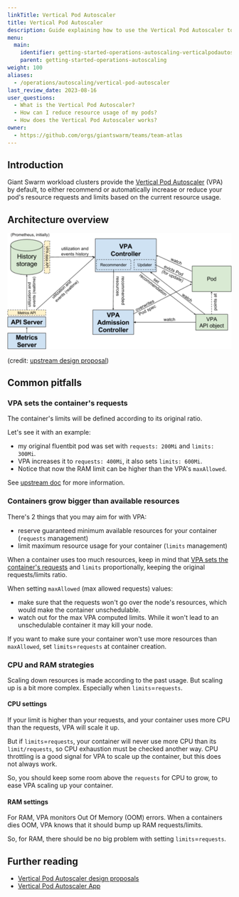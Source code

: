 ```yaml
---
linkTitle: Vertical Pod Autoscaler
title: Vertical Pod Autoscaler
description: Guide explaining how to use the Vertical Pod Autoscaler to automatically adjust your pod resources.
menu:
  main:
    identifier: getting-started-operations-autoscaling-verticalpodautoscaler
    parent: getting-started-operations-autoscaling
weight: 100
aliases:
  - /operations/autoscaling/vertical-pod-autoscaler
last_review_date: 2023-08-16
user_questions:
  - What is the Vertical Pod Autoscaler?
  - How can I reduce resource usage of my pods?
  - How does the Vertical Pod Autoscaler works?
owner:
  - https://github.com/orgs/giantswarm/teams/team-atlas
---
```


## Introduction

Giant Swarm workload clusters provide the [Vertical Pod Autoscaler](https://github.com/kubernetes/autoscaler/tree/master/vertical-pod-autoscaler) (VPA) by default, to either recommend or automatically increase or reduce your pod's resource requests and limits based on the current resource usage.

## Architecture overview

![Architecture diagram of the Vertical Pod Autoscaler](vpa-architecture.png)
<!-- Source: https://github.com/kubernetes/design-proposals-archive/blob/main/autoscaling/images/vpa-architecture.png -->
(credit: [upstream design proposal](https://github.com/kubernetes/design-proposals-archive/blob/main/autoscaling/vertical-pod-autoscaler.md#architecture-overview))

## Common pitfalls

### VPA sets the container's requests

The container's limits will be defined according to its original ratio.

Let's see it with an example:
* my original fluentbit pod was set with `requests: 200Mi` and `limits: 300Mi`.
* VPA increases it to `requests: 400Mi`, it also sets `limits: 600Mi`.
* Notice that now the RAM limit can be higher than the VPA's `maxAllowed`.

See [upstream doc](https://github.com/kubernetes/autoscaler/tree/master/vertical-pod-autoscaler#keeping-limit-proportional-to-request) for more information.

### Containers grow bigger than available resources

There's 2 things that you may aim for with VPA:
- reserve guaranteed minimum available resources for your container (`requests` management)
- limit maximum resource usage for your container (`limits` management)

When a container uses too much resources, keep in mind that [VPA sets the container's requests](#vpa-sets-the-containers-requests) and `limits` proportionally, keeping the original requests/limits ratio.

When setting `maxAllowed` (max allowed requests) values:
- make sure that the requests won't go over the node's resources, which would make the container unschedulable.
- watch out for the max VPA computed limits. While it won't lead to an unschedulable container it may kill your node.

If you want to make sure your container won't use more resources than `maxAllowed`, set `limits`=`requests` at container creation.

### CPU and RAM strategies

Scaling down resources is made according to the past usage.
But scaling up is a bit more complex. Especially when `limits`=`requests`.

#### CPU settings

If your limit is higher than your requests, and your container uses more CPU than the requests, VPA will scale it up.

But if `limits`=`requests`, your container will never use more CPU than its `limit/requests`, so CPU exhaustion must be checked another way.
CPU throttling is a good signal for VPA to scale up the container, but this does not always work.

So, you should keep some room above the `requests` for CPU to grow, to ease VPA scaling up your container.

#### RAM settings

For RAM, VPA monitors Out Of Memory (OOM) errors.
When a containers dies OOM, VPA knows that it should bump up RAM requests/limits.

So, for RAM, there should be no big problem with setting `limits`=`requests`.



## Further reading

- [Vertical Pod Autoscaler design proposals](https://github.com/kubernetes/design-proposals-archive/blob/main/autoscaling/vertical-pod-autoscaler.md) 
- [Vertical Pod Autoscaler App](https://github.com/giantswarm/vertical-pod-autoscaler-app)
